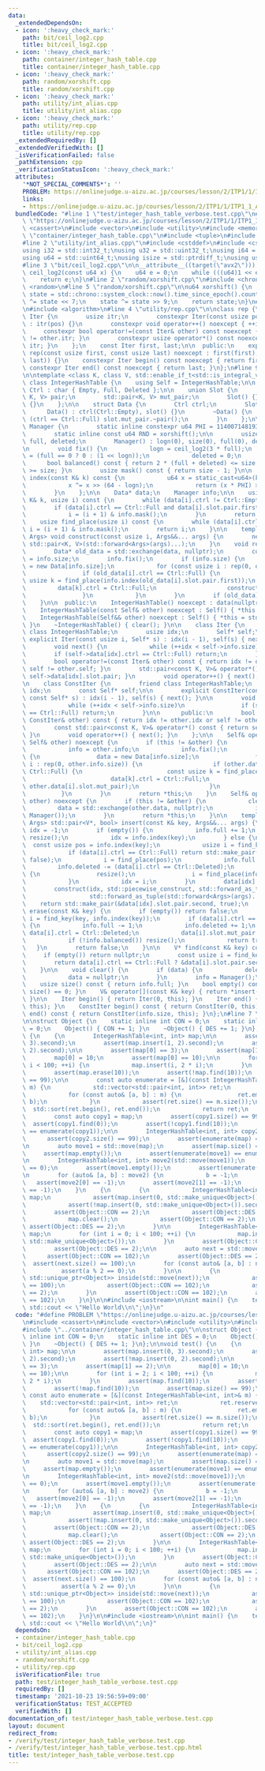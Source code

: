 ```yaml
---
data:
  _extendedDependsOn:
  - icon: ':heavy_check_mark:'
    path: bit/ceil_log2.cpp
    title: bit/ceil_log2.cpp
  - icon: ':heavy_check_mark:'
    path: container/integer_hash_table.cpp
    title: container/integer_hash_table.cpp
  - icon: ':heavy_check_mark:'
    path: random/xorshift.cpp
    title: random/xorshift.cpp
  - icon: ':heavy_check_mark:'
    path: utility/int_alias.cpp
    title: utility/int_alias.cpp
  - icon: ':heavy_check_mark:'
    path: utility/rep.cpp
    title: utility/rep.cpp
  _extendedRequiredBy: []
  _extendedVerifiedWith: []
  _isVerificationFailed: false
  _pathExtension: cpp
  _verificationStatusIcon: ':heavy_check_mark:'
  attributes:
    '*NOT_SPECIAL_COMMENTS*': ''
    PROBLEM: https://onlinejudge.u-aizu.ac.jp/courses/lesson/2/ITP1/1/ITP1_1_A
    links:
    - https://onlinejudge.u-aizu.ac.jp/courses/lesson/2/ITP1/1/ITP1_1_A
  bundledCode: "#line 1 \"test/integer_hash_table_verbose.test.cpp\"\n#define PROBLEM\
    \ \"https://onlinejudge.u-aizu.ac.jp/courses/lesson/2/ITP1/1/ITP1_1_A\"\n#include\
    \ <cassert>\n#include <vector>\n#include <utility>\n#include <memory>\n#line 2\
    \ \"container/integer_hash_table.cpp\"\n#include <tuple>\n#include <type_traits>\n\
    #line 2 \"utility/int_alias.cpp\"\n#include <cstddef>\n#include <cstdint>\n\n\
    using i32 = std::int32_t;\nusing u32 = std::uint32_t;\nusing i64 = std::int64_t;\n\
    using u64 = std::uint64_t;\nusing isize = std::ptrdiff_t;\nusing usize = std::size_t;\n\
    #line 3 \"bit/ceil_log2.cpp\"\n\n__attribute__((target(\"avx2\"))) constexpr u64\
    \ ceil_log2(const u64 x) {\n    u64 e = 0;\n    while (((u64)1 << e) < x) ++e;\n\
    \    return e;\n}\n#line 2 \"random/xorshift.cpp\"\n#include <chrono>\n#include\
    \ <random>\n#line 5 \"random/xorshift.cpp\"\n\nu64 xorshift() {\n    static u64\
    \ state = std::chrono::system_clock::now().time_since_epoch().count();\n    state\
    \ ^= state << 7;\n    state ^= state >> 9;\n    return state;\n}\n#line 2 \"utility/rep.cpp\"\
    \n#include <algorithm>\n#line 4 \"utility/rep.cpp\"\n\nclass rep {\n    struct\
    \ Iter {\n        usize itr;\n        constexpr Iter(const usize pos) noexcept\
    \ : itr(pos) {}\n        constexpr void operator++() noexcept { ++itr; }\n   \
    \     constexpr bool operator!=(const Iter& other) const noexcept { return itr\
    \ != other.itr; }\n        constexpr usize operator*() const noexcept { return\
    \ itr; }\n    };\n    const Iter first, last;\n\n  public:\n    explicit constexpr\
    \ rep(const usize first, const usize last) noexcept : first(first), last(std::max(first,\
    \ last)) {}\n    constexpr Iter begin() const noexcept { return first; }\n   \
    \ constexpr Iter end() const noexcept { return last; }\n};\n#line 9 \"container/integer_hash_table.cpp\"\
    \n\ntemplate <class K, class V, std::enable_if_t<std::is_integral_v<K>>* = nullptr>\
    \ class IntegerHashTable {\n    using Self = IntegerHashTable;\n\n    enum class\
    \ Ctrl : char { Empty, Full, Deleted };\n\n    union Slot {\n        std::pair<const\
    \ K, V> pair;\n        std::pair<K, V> mut_pair;\n        Slot() {}\n        ~Slot()\
    \ {}\n    };\n\n    struct Data {\n        Ctrl ctrl;\n        Slot slot;\n  \
    \      Data() : ctrl(Ctrl::Empty), slot() {}\n        ~Data() {\n            if\
    \ (ctrl == Ctrl::Full) slot.mut_pair.~pair();\n        }\n    };\n\n    struct\
    \ Manager {\n        static inline constexpr u64 PHI = 11400714819323198485ull;\n\
    \        static inline const u64 RND = xorshift();\n\n        usize logn, size,\
    \ full, deleted;\n        Manager() : logn(0), size(0), full(0), deleted(0) {}\n\
    \n        void fix() {\n            logn = ceil_log2(3 * full);\n            size\
    \ = (full == 0 ? 0 : (1 << logn));\n            deleted = 0;\n        }\n\n  \
    \      bool balanced() const { return 2 * (full + deleted) <= size and 8 * full\
    \ >= size; }\n        usize mask() const { return size - 1; }\n\n        usize\
    \ index(const K& k) const {\n            u64 x = static_cast<u64>(k) ^ RND;\n\
    \            x ^= x >> (64 - logn);\n            return (x * PHI) >> (64 - logn);\n\
    \        }\n    };\n\n    Data* data;\n    Manager info;\n\n    usize find_key(const\
    \ K& k, usize i) const {\n        while (data[i].ctrl != Ctrl::Empty) {\n    \
    \        if (data[i].ctrl == Ctrl::Full and data[i].slot.pair.first == k) break;\n\
    \            i = (i + 1) & info.mask();\n        }\n        return i;\n    }\n\
    \    usize find_place(usize i) const {\n        while (data[i].ctrl == Ctrl::Full)\
    \ i = (i + 1) & info.mask();\n        return i;\n    }\n\n    template <class...\
    \ Args> void construct(const usize i, Args&&... args) {\n        new (&data[i].slot.mut_pair)\
    \ std::pair<K, V>(std::forward<Args>(args)...);\n    }\n    void resize() {\n\
    \        Data* old_data = std::exchange(data, nullptr);\n        const usize old_len\
    \ = info.size;\n        info.fix();\n        if (info.size) {\n            data\
    \ = new Data[info.size];\n            for (const usize i : rep(0, old_len)) {\n\
    \                if (old_data[i].ctrl == Ctrl::Full) {\n                    const\
    \ usize k = find_place(info.index(old_data[i].slot.pair.first));\n           \
    \         data[k].ctrl = Ctrl::Full;\n                    construct(k, std::move(old_data[i].slot.mut_pair));\n\
    \                }\n            }\n        }\n        if (old_data) delete[] old_data;\n\
    \    }\n\n  public:\n    IntegerHashTable() noexcept : data(nullptr), info() {}\n\
    \    IntegerHashTable(const Self& other) noexcept : Self() { *this = other; }\n\
    \    IntegerHashTable(Self&& other) noexcept : Self() { *this = std::move(other);\
    \ }\n    ~IntegerHashTable() { clear(); }\n\n    class Iter {\n        friend\
    \ class IntegerHashTable;\n        usize idx;\n        Self* self;\n\n       \
    \ explicit Iter(const usize i, Self* s) : idx(i - 1), self(s) { next(); }\n\n\
    \        void next() {\n            while (++idx < self->info.size)\n        \
    \        if (self->data[idx].ctrl == Ctrl::Full) return;\n        }\n\n      public:\n\
    \        bool operator!=(const Iter& other) const { return idx != other.idx or\
    \ self != other.self; }\n        std::pair<const K, V>& operator*() const { return\
    \ self->data[idx].slot.pair; }\n        void operator++() { next(); }\n    };\n\
    \n    class ConstIter {\n        friend class IntegerHashTable;\n        usize\
    \ idx;\n        const Self* self;\n\n        explicit ConstIter(const usize i,\
    \ const Self* s) : idx(i - 1), self(s) { next(); }\n\n        void next() {\n\
    \            while (++idx < self->info.size)\n                if (self->data[idx].ctrl\
    \ == Ctrl::Full) return;\n        }\n\n      public:\n        bool operator!=(const\
    \ ConstIter& other) const { return idx != other.idx or self != other.self; }\n\
    \        const std::pair<const K, V>& operator*() const { return self->data[idx].slot.pair;\
    \ }\n        void operator++() { next(); }\n    };\n\n    Self& operator=(const\
    \ Self& other) noexcept {\n        if (this != &other) {\n            clear();\n\
    \            info = other.info;\n            info.fix();\n            if (info.size)\
    \ {\n                data = new Data[info.size];\n                for (const usize\
    \ i : rep(0, other.info.size)) {\n                    if (other.data[i].ctrl ==\
    \ Ctrl::Full) {\n                        const usize k = find_place(info.index(other.data[i].slot.pair.first));\n\
    \                        data[k].ctrl = Ctrl::Full;\n                        construct(k,\
    \ other.data[i].slot.mut_pair);\n                    }\n                }\n  \
    \          }\n        }\n        return *this;\n    }\n    Self& operator=(Self&&\
    \ other) noexcept {\n        if (this != &other) {\n            clear();\n   \
    \         data = std::exchange(other.data, nullptr);\n            info = std::exchange(other.info,\
    \ Manager());\n        }\n        return *this;\n    }\n\n    template <class...\
    \ Args> std::pair<V*, bool> insert(const K& key, Args&&... args) {\n        usize\
    \ idx = -1;\n        if (empty()) {\n            info.full += 1;\n           \
    \ resize();\n            idx = info.index(key);\n        } else {\n          \
    \  const usize pos = info.index(key);\n            usize i = find_key(key, pos);\n\
    \            if (data[i].ctrl == Ctrl::Full) return std::make_pair(&data[i].slot.pair.second,\
    \ false);\n            i = find_place(pos);\n            info.full += 1;\n   \
    \         info.deleted -= (data[i].ctrl == Ctrl::Deleted);\n            if (!info.balanced())\
    \ {\n                resize();\n                i = find_place(info.index(key));\n\
    \            }\n            idx = i;\n        }\n        data[idx].ctrl = Ctrl::Full;\n\
    \        construct(idx, std::piecewise_construct, std::forward_as_tuple(key),\n\
    \                  std::forward_as_tuple(std::forward<Args>(args)...));\n    \
    \    return std::make_pair(&data[idx].slot.pair.second, true);\n    }\n\n    bool\
    \ erase(const K& key) {\n        if (empty()) return false;\n        const usize\
    \ i = find_key(key, info.index(key));\n        if (data[i].ctrl == Ctrl::Full)\
    \ {\n            info.full -= 1;\n            info.deleted += 1;\n           \
    \ data[i].ctrl = Ctrl::Deleted;\n            data[i].slot.mut_pair.~pair();\n\
    \            if (!info.balanced()) resize();\n            return true;\n     \
    \   }\n        return false;\n    }\n\n    V* find(const K& key) const {\n   \
    \     if (empty()) return nullptr;\n        const usize i = find_key(key, info.index(key));\n\
    \        return data[i].ctrl == Ctrl::Full ? &data[i].slot.pair.second : nullptr;\n\
    \    }\n\n    void clear() {\n        if (data) {\n            delete[] data;\n\
    \            data = nullptr;\n        }\n        info = Manager();\n    }\n\n\
    \    usize size() const { return info.full; }\n    bool empty() const { return\
    \ size() == 0; }\n    V& operator[](const K& key) { return *insert(key).first;\
    \ }\n\n    Iter begin() { return Iter(0, this); }\n    Iter end() { return Iter(info.size,\
    \ this); }\n    ConstIter begin() const { return ConstIter(0, this); }\n    ConstIter\
    \ end() const { return ConstIter(info.size, this); }\n};\n#line 7 \"test/integer_hash_table_verbose.test.cpp\"\
    \n\nstruct Object {\n    static inline int CON = 0;\n    static inline int DES\
    \ = 0;\n    Object() { CON += 1; }\n    ~Object() { DES += 1; }\n};\n\nvoid test()\
    \ {\n    {\n        IntegerHashTable<int, int> map;\n\n        assert(map.insert(0,\
    \ 3).second);\n        assert(map.insert(1, 2).second);\n        assert(!map.insert(0,\
    \ 2).second);\n\n        assert(map[0] == 3);\n        assert(map[1] == 2);\n\n\
    \        map[0] = 10;\n        assert(map[0] == 10);\n\n        for (int i = 2;\
    \ i < 100; ++i) {\n            map.insert(i, 2 * i);\n        }\n        assert(map.find(10));\n\
    \        assert(map.erase(10));\n        assert(!map.find(10));\n        assert(map.size()\
    \ == 99);\n\n        const auto enumerate = [&](const IntegerHashTable<int, int>&\
    \ m) {\n            std::vector<std::pair<int, int>> ret;\n            ret.reserve(m.size());\n\
    \            for (const auto& [a, b] : m) {\n                ret.emplace_back(a,\
    \ b);\n            }\n            assert(ret.size() == m.size());\n          \
    \  std::sort(ret.begin(), ret.end());\n            return ret;\n        };\n\n\
    \        const auto copy1 = map;\n        assert(copy1.size() == 99);\n      \
    \  assert(copy1.find(0));\n        assert(!copy1.find(10));\n        assert(enumerate(map)\
    \ == enumerate(copy1));\n\n        IntegerHashTable<int, int> copy2(map);\n  \
    \      assert(copy2.size() == 99);\n        assert(enumerate(map) == enumerate(copy2));\n\
    \n        auto move1 = std::move(map);\n        assert(map.size() == 0);\n   \
    \     assert(map.empty());\n        assert(enumerate(move1) == enumerate(copy1));\n\
    \n        IntegerHashTable<int, int> move2(std::move(move1));\n        assert(move1.size()\
    \ == 0);\n        assert(move1.empty());\n        assert(enumerate(move2) == enumerate(copy1));\n\
    \n        for (auto& [a, b] : move2) {\n            b = -1;\n        }\n     \
    \   assert(move2[0] == -1);\n        assert(move2[1] == -1);\n        assert(move2[2]\
    \ == -1);\n    }\n    {\n        {\n            IntegerHashTable<int, std::unique_ptr<Object>>\
    \ map;\n            assert(map.insert(0, std::make_unique<Object>()).second);\n\
    \            assert(!map.insert(0, std::make_unique<Object>()).second);\n    \
    \        assert(Object::CON == 2);\n            assert(Object::DES == 1);\n\n\
    \            map.clear();\n            assert(Object::CON == 2);\n           \
    \ assert(Object::DES == 2);\n        }\n\n        IntegerHashTable<int, std::unique_ptr<Object>>\
    \ map;\n        for (int i = 0; i < 100; ++i) {\n            map.insert(2 * i,\
    \ std::make_unique<Object>());\n        }\n        assert(Object::CON == 102);\n\
    \        assert(Object::DES == 2);\n\n        auto next = std::move(map);\n  \
    \      assert(Object::CON == 102);\n        assert(Object::DES == 2);\n      \
    \  assert(next.size() == 100);\n        for (const auto& [a, b] : next) {\n  \
    \          assert(a % 2 == 0);\n        }\n\n        {\n            const IntegerHashTable<int,\
    \ std::unique_ptr<Object>> inside(std::move(next));\n            assert(inside.size()\
    \ == 100);\n            assert(Object::CON == 102);\n            assert(Object::DES\
    \ == 2);\n        }\n        assert(Object::CON == 102);\n        assert(Object::DES\
    \ == 102);\n    }\n}\n\n#include <iostream>\n\nint main() {\n    test();\n   \
    \ std::cout << \"Hello World\\n\";\n}\n"
  code: "#define PROBLEM \"https://onlinejudge.u-aizu.ac.jp/courses/lesson/2/ITP1/1/ITP1_1_A\"\
    \n#include <cassert>\n#include <vector>\n#include <utility>\n#include <memory>\n\
    #include \"../container/integer_hash_table.cpp\"\n\nstruct Object {\n    static\
    \ inline int CON = 0;\n    static inline int DES = 0;\n    Object() { CON += 1;\
    \ }\n    ~Object() { DES += 1; }\n};\n\nvoid test() {\n    {\n        IntegerHashTable<int,\
    \ int> map;\n\n        assert(map.insert(0, 3).second);\n        assert(map.insert(1,\
    \ 2).second);\n        assert(!map.insert(0, 2).second);\n\n        assert(map[0]\
    \ == 3);\n        assert(map[1] == 2);\n\n        map[0] = 10;\n        assert(map[0]\
    \ == 10);\n\n        for (int i = 2; i < 100; ++i) {\n            map.insert(i,\
    \ 2 * i);\n        }\n        assert(map.find(10));\n        assert(map.erase(10));\n\
    \        assert(!map.find(10));\n        assert(map.size() == 99);\n\n       \
    \ const auto enumerate = [&](const IntegerHashTable<int, int>& m) {\n        \
    \    std::vector<std::pair<int, int>> ret;\n            ret.reserve(m.size());\n\
    \            for (const auto& [a, b] : m) {\n                ret.emplace_back(a,\
    \ b);\n            }\n            assert(ret.size() == m.size());\n          \
    \  std::sort(ret.begin(), ret.end());\n            return ret;\n        };\n\n\
    \        const auto copy1 = map;\n        assert(copy1.size() == 99);\n      \
    \  assert(copy1.find(0));\n        assert(!copy1.find(10));\n        assert(enumerate(map)\
    \ == enumerate(copy1));\n\n        IntegerHashTable<int, int> copy2(map);\n  \
    \      assert(copy2.size() == 99);\n        assert(enumerate(map) == enumerate(copy2));\n\
    \n        auto move1 = std::move(map);\n        assert(map.size() == 0);\n   \
    \     assert(map.empty());\n        assert(enumerate(move1) == enumerate(copy1));\n\
    \n        IntegerHashTable<int, int> move2(std::move(move1));\n        assert(move1.size()\
    \ == 0);\n        assert(move1.empty());\n        assert(enumerate(move2) == enumerate(copy1));\n\
    \n        for (auto& [a, b] : move2) {\n            b = -1;\n        }\n     \
    \   assert(move2[0] == -1);\n        assert(move2[1] == -1);\n        assert(move2[2]\
    \ == -1);\n    }\n    {\n        {\n            IntegerHashTable<int, std::unique_ptr<Object>>\
    \ map;\n            assert(map.insert(0, std::make_unique<Object>()).second);\n\
    \            assert(!map.insert(0, std::make_unique<Object>()).second);\n    \
    \        assert(Object::CON == 2);\n            assert(Object::DES == 1);\n\n\
    \            map.clear();\n            assert(Object::CON == 2);\n           \
    \ assert(Object::DES == 2);\n        }\n\n        IntegerHashTable<int, std::unique_ptr<Object>>\
    \ map;\n        for (int i = 0; i < 100; ++i) {\n            map.insert(2 * i,\
    \ std::make_unique<Object>());\n        }\n        assert(Object::CON == 102);\n\
    \        assert(Object::DES == 2);\n\n        auto next = std::move(map);\n  \
    \      assert(Object::CON == 102);\n        assert(Object::DES == 2);\n      \
    \  assert(next.size() == 100);\n        for (const auto& [a, b] : next) {\n  \
    \          assert(a % 2 == 0);\n        }\n\n        {\n            const IntegerHashTable<int,\
    \ std::unique_ptr<Object>> inside(std::move(next));\n            assert(inside.size()\
    \ == 100);\n            assert(Object::CON == 102);\n            assert(Object::DES\
    \ == 2);\n        }\n        assert(Object::CON == 102);\n        assert(Object::DES\
    \ == 102);\n    }\n}\n\n#include <iostream>\n\nint main() {\n    test();\n   \
    \ std::cout << \"Hello World\\n\";\n}"
  dependsOn:
  - container/integer_hash_table.cpp
  - bit/ceil_log2.cpp
  - utility/int_alias.cpp
  - random/xorshift.cpp
  - utility/rep.cpp
  isVerificationFile: true
  path: test/integer_hash_table_verbose.test.cpp
  requiredBy: []
  timestamp: '2021-10-23 19:56:59+09:00'
  verificationStatus: TEST_ACCEPTED
  verifiedWith: []
documentation_of: test/integer_hash_table_verbose.test.cpp
layout: document
redirect_from:
- /verify/test/integer_hash_table_verbose.test.cpp
- /verify/test/integer_hash_table_verbose.test.cpp.html
title: test/integer_hash_table_verbose.test.cpp
---
```

